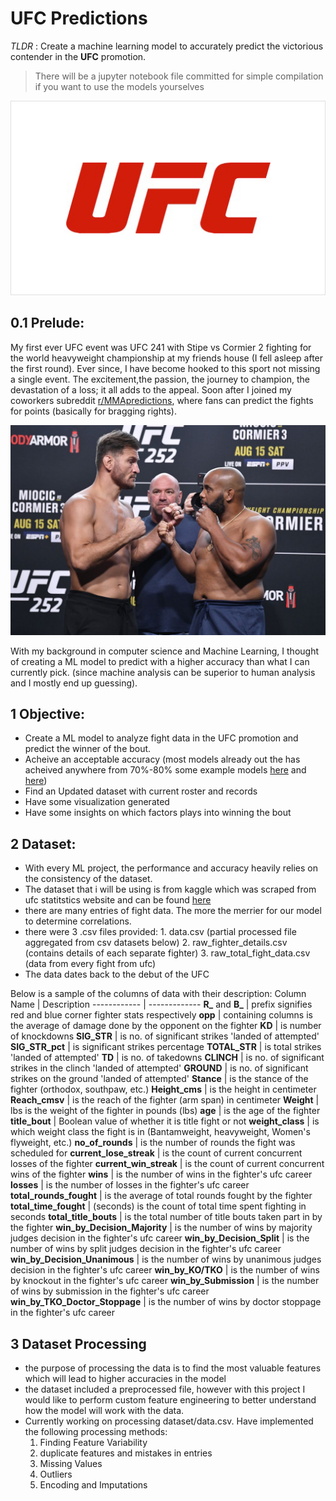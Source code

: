 # UFC Predictions
   *TLDR* : Create a machine learning model to accurately predict the victorious contender in the **UFC** promotion.
   > There will be a jupyter notebook file committed for simple compilation if you want to use the models yourselves
   
   ![GitHub Logo](/images/ufc.png)
## 0.1 Prelude:
   My first ever UFC event was UFC 241 with Stipe vs Cormier 2 fighting for the world heavyweight championship at my friends house (I fell asleep after the first round). Ever since, I have become hooked to this sport not missing a single event. The excitement,the passion, the journey to champion, the devastation of a loss; it all adds to the appeal. Soon after I joined my coworkers subreddit [r/MMApredictions](https://www.reddit.com/r/mmapredictions/), where fans can predict the fights for points (basically for bragging rights).
   
   ![GitHub Logo](/images/DC.jpg)

   With my background in computer science and Machine Learning, I thought of creating a ML model to predict with a higher accuracy than what I can currently pick. (since machine analysis can be superior to human analysis and I mostly end up guessing). 


## 1 Objective:
- Create a ML model to analyze fight data in the UFC promotion and predict the winner of the bout.
- Acheive an acceptable accuracy (most models already out the has acheived anywhere from 70%-80% some example models [here](https://github.com/WarrierRajeev/UFC-Predictions) and [here](https://github.com/rezan21/UFC-Prediction/blob/master/README.md))
- Find an Updated dataset with current roster and records
- Have some visualization generated
- Have some insights on which factors plays into winning the bout

## 2 Dataset:
- With every ML project, the performance and accuracy heavily relies on the consistency of the dataset. 
- The dataset that i will be using is from kaggle which was scraped from ufc statitstics website and can be found [here](https://www.kaggle.com/rajeevw/ufcdata)
- there are many entries of fight data. The more the merrier for our model to determine correlations.
- there were 3 .csv files provided:
      1. data.csv (partial processed file aggregated from csv datasets below)
      2. raw_fighter_details.csv (contains details of each separate fighter)
      3. raw_total_fight_data.csv (data from every fight from ufc)
- The data dates back to the debut of the UFC 

Below is a sample of the columns of data with their description:
Column Name | Description
------------ | -------------
**R_** and **B_** | prefix signifies red and blue corner fighter stats respectively
**opp** | containing columns is the average of damage done by the opponent on the fighter
**KD** | is number of knockdowns
**SIG_STR** | is no. of significant strikes 'landed of attempted'
**SIG_STR_pct** | is significant strikes percentage
**TOTAL_STR** | is total strikes 'landed of attempted'
**TD** | is no. of takedowns
**CLINCH** | is no. of significant strikes in the clinch 'landed of attempted'
**GROUND** | is no. of significant strikes on the ground 'landed of attempted'
**Stance** | is the stance of the fighter (orthodox, southpaw, etc.)
**Height_cms** | is the height in centimeter
**Reach_cmsv** | is the reach of the fighter (arm span) in centimeter
**Weight** | lbs is the weight of the fighter in pounds (lbs)
**age** | is the age of the fighter
**title_bout** | Boolean value of whether it is title fight or not
**weight_class** | is which weight class the fight is in (Bantamweight, heavyweight, Women's flyweight, etc.)
**no_of_rounds** | is the number of rounds the fight was scheduled for
**current_lose_streak** | is the count of current concurrent losses of the fighter
**current_win_streak** | is the count of current concurrent wins of the fighter
**wins** | is the number of wins in the fighter's ufc career
**losses** | is the number of losses in the fighter's ufc career
**total_rounds_fought** | is the average of total rounds fought by the fighter
**total_time_fought** | (seconds) is the count of total time spent fighting in seconds
**total_title_bouts** | is the total number of title bouts taken part in by the fighter
**win_by_Decision_Majority** | is the number of wins by majority judges decision in the fighter's ufc career
**win_by_Decision_Split** | is the number of wins by split judges decision in the fighter's ufc career
**win_by_Decision_Unanimous** | is the number of wins by unanimous judges decision in the fighter's ufc career
**win_by_KO/TKO** | is the number of wins by knockout in the fighter's ufc career
**win_by_Submission** | is the number of wins by submission in the fighter's ufc career
**win_by_TKO_Doctor_Stoppage** | is the number of wins by doctor stoppage in the fighter's ufc career

## 3 Dataset Processing
- the purpose of processing the data is to find the most valuable features which will lead to higher accuracies in the model
- the dataset included a preprocessed file, however with this project I would like to perform custom feature engineering to better understand how the model will work with the data.
-  Currently working on processing dataset/data.csv. Have implemented the following processing methods:
   1. Finding Feature Variability
   2. duplicate features and mistakes in entries
   3. Missing Values
   4. Outliers
   5. Encoding and Imputations

